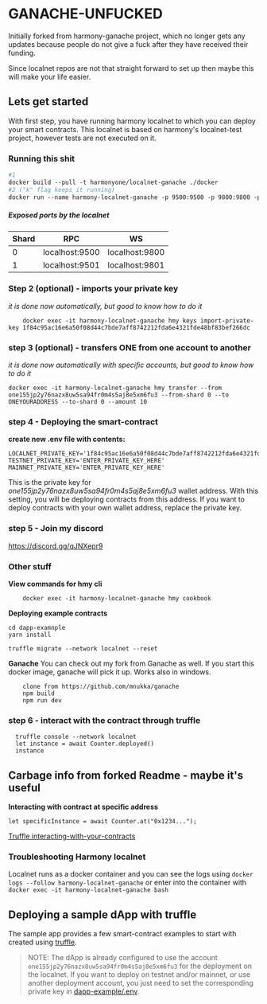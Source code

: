 # GANACHE-UNFUCKED
Initially forked from harmony-ganache project, which no longer gets any updates because people do not give a fuck after they have received their funding.

Since localnet repos are not that straight forward to set up then maybe this will make your life easier.

## Lets get started
With first step, you have running harmony localnet to which you can deploy your smart contracts. This localnet is based on harmony's localnet-test project, however tests are not executed on it.

### Running this shit
````dockerfile
#1
docker build --pull -t harmonyone/localnet-ganache ./docker
#2 ("k" flag keeps it running)
docker run --name harmony-localnet-ganache -p 9500:9500 -p 9800:9800 -p 9801:9801 -p 9501:9501 harmonyone/localnet-ganache -k
````

##### Exposed ports by the localnet
| Shard | RPC | WS |
|-|-|-|
| 0 | localhost:9500 | localhost:9800 |
| 1 | localhost:9501 | localhost:9801 |

### Step 2 (optional) - imports your private key
_it is done now automatically, but good to know how to do it_
``` 
    docker exec -it harmony-localnet-ganache hmy keys import-private-key 1f84c95ac16e6a50f08d44c7bde7aff8742212fda6e4321fde48bf83bef266dc
``` 
### step 3 (optional) - transfers ONE from one account to another
_it is done now automatically with specific accounts, but good to know how to do it_
``` 
docker exec -it harmony-localnet-ganache hmy transfer --from one155jp2y76nazx8uw5sa94fr0m4s5aj8e5xm6fu3 --from-shard 0 --to ONEYOURADDRESS --to-shard 0 --amount 10
``` 

### step 4 - Deploying the smart-contract
**create new .env file with contents:**
```
LOCALNET_PRIVATE_KEY='1f84c95ac16e6a50f08d44c7bde7aff8742212fda6e4321fde48bf83bef266dc'
TESTNET_PRIVATE_KEY='ENTER_PRIVATE_KEY_HERE'
MAINNET_PRIVATE_KEY='ENTER_PRIVATE_KEY_HERE'
```
This is the private key for _one155jp2y76nazx8uw5sa94fr0m4s5aj8e5xm6fu3_ wallet address. With this setting, you will be deploying contracts from this address.
If you want to deploy contracts with your own wallet address, replace the private key.

### step 5 - Join my discord
https://discord.gg/qJNXepr9

### Other stuff
**View commands for hmy cli**
````
    docker exec -it harmony-localnet-ganache hmy cookbook
````

**Deploying example contracts**
```
cd dapp-examnple
yarn install
```

```
truffle migrate --network localnet --reset
```

**Ganache**
You can check out my fork from Ganache as well. If you start this docker image, ganache will pick it up.
Works also in windows.
````
    clone from https://github.com/mnukka/ganache
    npm build
    npm run dev
````

### step 6 - interact with the contract through truffle
````
  truffle console --network localnet
  let instance = await Counter.deployed()
  instance
````

## Carbage info from forked Readme - maybe it's useful

**Interacting with contract at specific address**
```
let specificInstance = await Counter.at("0x1234...");
```

[Truffle interacting-with-your-contracts](https://www.trufflesuite.com/docs/truffle/getting-started/interacting-with-your-contracts)

### Troubleshooting Harmony localnet

Localnet runs as a docker container and you can see the logs using `docker logs --follow harmony-localnet-ganache` or enter into the container with `docker exec -it harmony-localnet-ganache bash`

## Deploying a sample dApp with truffle

The sample app provides a few smart-contract examples to start with created using [truffle](https://www.trufflesuite.com/docs/truffle/overview).

> NOTE: The dApp is already configured to use the account `one155jp2y76nazx8uw5sa94fr0m4s5aj8e5xm6fu3` for the deployment on the localnet. If you want to deploy on testnet and/or mainnet, or use another deployment account, you just need to set the corresponding private key in [dapp-example/.env](dapp-example/.env).


